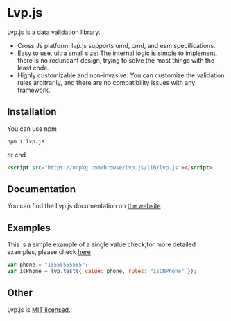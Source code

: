 # <a>Lvp.js</a>

Lvp.js is a data validation library.

- Cross Js platform: lvp.js supports umd, cmd, and esm specifications.
- Easy to use, ultra small size: The internal logic is simple to implement, there is no redundant design, trying to solve the most things with the least code.
- Highly customizable and non-invasive: You can customize the validation rules arbitrarily, and there are no compatibility issues with any framework.

## Installation

You can use npm

```bash
npm i lvp.js
```

or cnd

```html
<script src="https://unpkg.com/browse/lvp.js/lib/lvp.js"></script>
```

## Documentation

You can find the Lvp.js documentation on [the website](https://lvp.js.org).

## Examples

This is a simple example of a single value check,for more detailed examples, please check [here](https://lvp.js.org/#/basics/quickstart)

```js
var phone = "15555555555";
var isPhone = lvp.test({ value: phone, rules: "isCNPhone" });
```

## Other

Lvp.js is [MIT licensed.](/LICENSE)
